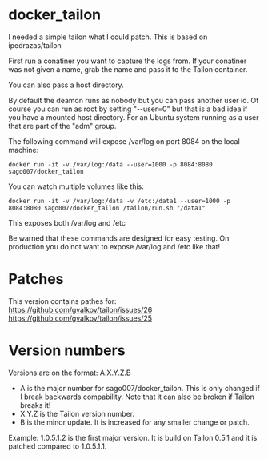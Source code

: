 docker_tailon
=============

I needed a simple tailon what I could patch.
This is based on ipedrazas/tailon

First run a conatiner you want to capture the logs from. If your conatiner was not given a name, grab the name and pass it to the Tailon container.

You can also pass a host directory. 

By default the deamon runs as nobody but you can pass another user id. Of course you can run as root by setting "--user=0" but that is a bad idea if you have a mounted host directory.
For an Ubuntu system running as a user that are part of the "adm" group.

The following command will expose /var/log on port 8084 on the local machine:
```
docker run -it -v /var/log:/data --user=1000 -p 8084:8080 sago007/docker_tailon
```


You can watch multiple volumes like this:
```
docker run -it -v /var/log:/data -v /etc:/data1 --user=1000 -p 8084:8080 sago007/docker_tailon /tailon/run.sh "/data1"
```
This exposes both /var/log and /etc

Be warned that these commands are designed for easy testing. On production you do not want to expose /var/log and /etc like that!

# Patches

This version contains pathes for:
https://github.com/gvalkov/tailon/issues/26
https://github.com/gvalkov/tailon/issues/25

# Version numbers

Versions are on the format:
A.X.Y.Z.B

 * A is the major number for sago007/docker_tailon. This is only changed if I break backwards compability. Note that it can also be broken if Tailon breaks it!
 * X.Y.Z is the Tailon version number.
 * B is the minor update. It is increased for any smaller change or patch. 
 
Example:
1.0.5.1.2 is the first major version. It is build on Tailon 0.5.1 and it is patched compared to 1.0.5.1.1.
